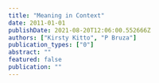 ```yaml
---
title: "Meaning in Context"
date: 2011-01-01
publishDate: 2021-08-20T12:06:00.552666Z
authors: ["Kirsty Kitto", "P Bruza"]
publication_types: ["0"]
abstract: ""
featured: false
publication: ""
---
```



